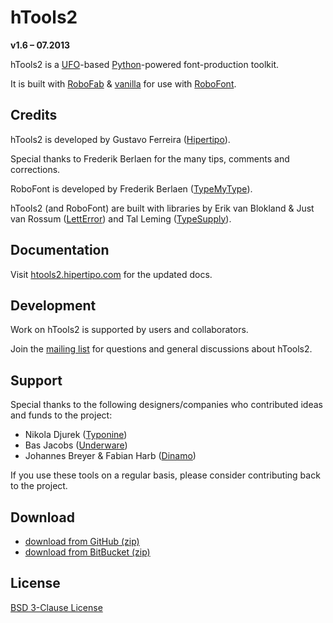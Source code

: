 # hTools2

**v1.6 – 07.2013**

hTools2 is a [UFO](http://unifiedfontobject.org/)-based [Python](http://python.org/)-powered font-production toolkit.

It is built with [RoboFab](http://robofab.org) & [vanilla](http://code.typesupply.com/wiki/Vanilla) for use with [RoboFont](http://robofont.com/).

## Credits

hTools2 is developed by Gustavo Ferreira ([Hipertipo](http://hipertipo.com)).

Special thanks to Frederik Berlaen for the many tips, comments and corrections.

RoboFont is developed by Frederik Berlaen ([TypeMyType](http://typemytype.com)).

hTools2 (and RoboFont) are built with libraries by Erik van Blokland & Just van Rossum ([LettError](http://letterror.com)) and Tal Leming ([TypeSupply](http://typesupply.com)).

## Documentation

Visit [htools2.hipertipo.com](http://htools2.hipertipo.com/) for the updated docs.

## Development

Work on hTools2 is supported by users and collaborators.

Join the [mailing list](http://lists.hipertipo.com/listinfo/htools2) for questions and general discussions about hTools2.

## Support

Special thanks to the following designers/companies who contributed ideas and funds to the project:

- Nikola Djurek ([Typonine](http://typonine.com/))
- Bas Jacobs ([Underware](http://underware.nl/))
- Johannes Breyer & Fabian Harb ([Dinamo](http://dinamo.us/))

If you use these tools on a regular basis, please consider contributing back to the project.

## Download

- [download from GitHub (zip)](https://github.com/gferreira/hTools2/archive/master.zip)
- [download from BitBucket (zip)](https://bitbucket.org/hipertipo/htools2/get/master.zip)

## License

[BSD 3-Clause License](http://www.opensource.org/licenses/BSD-3-Clause)
